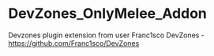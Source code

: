 # DevZones_OnlyMelee_Addon

Devzones plugin extension from user Franc1sco
DevZones - https://github.com/Franc1sco/DevZones



